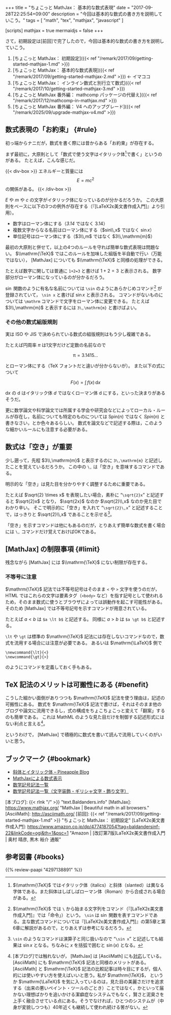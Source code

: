 +++
title = "ちょこっと MathJax： 基本的な数式表現"
date =  "2017-09-28T22:25:54+09:00"
description = "今回は基本的な数式の書き方を説明していこう。"
tags = [ "math", "tex", "mathjax", "javascript" ]

[scripts]
  mathjax = true
  mermaidjs = false
+++

さて，初期設定は[前回]で完了したので，今回は基本的な数式の書き方を説明していこう。

1. [ちょこっと MathJax： 初期設定]({{< ref "/remark/2017/09/getting-started-mathjax-1.md" >}})
2. [ちょこっと MathJax： 基本的な数式表現]({{< ref "/remark/2017/09/getting-started-mathjax-2.md" >}}) ← イマココ
3. [ちょこっと MathJax： インライン数式と別行立て数式]({{< ref "/remark/2017/10/getting-started-mathjax-3.md" >}})
4. [ちょこっと MathJax 番外編： mathcomp パッケージの代替え]({{< ref "/remark/2017/12/mathcomp-in-mathjax.md" >}})
5. [ちょこっと MathJax 番外編： V4 へのアップグレード]({{< ref "/remark/2025/09/upgrade-mathjax-v4.md" >}})

## 数式表現の「お約束」 {#rule}

初っ端からナニだが，数式を書く際には昔からある「お約束」が存在する。

まず最初に，大原則として「数式で使う文字はイタリック体[^it1]で書く」というのがある。
たとえば，こんな感じだ。

[^it1]: $\\mathrm{\TeX}$ ではイタリック体（italics）と斜体（slanted）は異なる字体である。また斜体はしばしばローマン体（Roman）から合成される場合がある。

{{< div-box >}}
エネルギーと質量には $$E=mc^2$$ の関係がある。
{{< /div-box >}}

$E$ や $m$ や $c$ の文字がイタリック体になっているのが分かるだろうか。
この大原則をベースに以下の3つの例外が存在する（『[LaTeX2ε美文書作成入門]』より引用）。

- 数字はローマン体にする（$\mathit{3.14}$ ではなく $3.14$）
- 複数文字からなる名前はローマン体にする（$sin\\,x$ ではなく $\sin x$）
- 単位記号はローマン体にする（$3\\,m$ ではなく $3\\,\mathrm{m}$）

最初の大原則と併せて，以上の4つのルールを守れば簡単な数式表現は問題ない。
$\\mathrm{\TeX}$ ではこのルールを加味した組版を半自動で行い（万能ではない）， [MathJax] についても $\\mathrm{\TeX}$ と同様の処理ができる。

たとえば数字に関しては普通に `1+2=3` と書けば $1+2=3$ と表示される。
数字部分がローマン体になっているのが分かるだろう。

$\sin$ 関数のように有名な名前については `\sin` のようにあらかじめコマンド[^cmd1] が登録されていて， `\sin x` と書けば $\sin x$ と表示される。
コマンドがないものについては `\mathrm` コマンドで文字をローマン体に変更できる。
たとえば $3\\,\mathrm{m}$ と表示するには `3\,\mathrm{m}` と書けばよい。

[^cmd1]: $\\mathrm{\TeX}$ では `\` から始まる文字列をコマンド（『[LaTeX2ε美文書作成入門]』では「命令」）という。 `\sin` は $\sin$ 関数を表すコマンドである。主な数式コマンドについては『[LaTeX2ε美文書作成入門]』の第5章と第6章に解説があるので，とりあえずは参考になるだろう。

### その他の数式組版規則

実は ISO や JIS で決められている数式の組版規則はもう少し複雑である。

たとえば円周率 $\mathit{\pi}$ は1文字だけど定数の名前なので

$$
    \mathrm{\pi}=3.1415\dots
$$

とローマン体にする（TeX フォントだと違いが分からないが）。
また以下の式について

$$
    F(x)=\int\,f(x)\,\mathrm{d}x
$$

$\mathrm{d}x$ の d はイタリック体 $d$ ではなくローマン体 $\mathrm{d}$ にする，といった決まりがあるそうだ。

更に数学論文や科学論文では所属する学会や研究会などによってローカル・ルールが存在し，名前についても特定のものについては $\mathrm{Spin}(n)$ ではなく $Spin(n)$ と書きなさい，とか色々あるらしい。
数式を論文などで記述する際は，このような細かいルールにも注意する必要がある。

## 数式は「空き」が重要

少し遡って，先程 $3\\,\mathrm{m}$ と表示するのに `3\,\mathrm{m}` と記述したことを覚えているだろうか。
この中の `\,` は「空き」を意味するコマンドである。

明示的な「空き」は見た目を分かりやすく調整するために重要である。

たとえば $\sqrt{2} \times x$ を表現したい場合，素朴に “`\sqrt{2}x`” と記述すると $\sqrt{2}x$ となり， $\sqrt{2x}$ なのか $\sqrt{2}\\,x$ なのか見た目でわかり辛い。
そこで明示的に「空き」を入れて “`\sqrt{2}\,x`” と記述することで，はっきりと $\sqrt{2}\\,x$ であることを示せる[^sp1]。

[^sp1]: `\sin` のようなコマンドは演算子と同じ扱いなので “`\sin x`” と記述しても結果は $\sin x$ となる。ちなみに $x$ を括弧で囲むと $\sin (x)$ となる。

「空き」を示すコマンドは他にもあるのだが，とりあえず簡単な数式を書く場合には `\,` コマンドだけ覚えておけばOKである。


## [MathJax] の制限事項 {#limit}

残念ながら [MathJax] には $\\mathrm{\TeX}$ にない制限が存在する。

<!-- Mathjax v3 は今のところ Neo-Euler をサポートしないためコメントアウトしておく
### Neo-Euler には斜体がない

数式好きの方に人気がある（らしい） Euler 書体は [MathJax] では Web フォント `Neo-Euler` として提供されている。
`Neo-Euler` を利用するためには `HTML-CSS` オプションを以下のように設定する[^chtml1]。

[^chtml1]: Web フォントの指定は `TeX-AMS_HTML` コンフィギュレーションでのみ可能である。 `TeX-AMS_CHTML` では今のところ `"TeX"` 固定になっている。

```html
<script type="text/x-mathjax-config">
MathJax.Hub.Config({
  "HTML-CSS": {
    availableFonts: [],
    preferredFont: null,
    webFont: "Neo-Euler"
  }
});
</script>
```

この設定で以下の数式
（「[コンクリートなフォントとか ～Computer Modern の兄弟たち～](http://zrbabbler.sp.land.to/concrete.html)」より引用）

```html
$$
  \left( \int_0^\infty \frac{\sin x}{\sqrt x}\\,\mathrm{d}x \right)^2 =
  \prod_{k=1}^\infty \frac{4k^2}{4k^2-1} \neq \frac{\pi}{2010}
$$
```

を処理すると以下のような表示になる。

{{< fig-img src="https://photo.baldanders.info/flickr/image/37112149590_m.png" title="Neo-Euler web fonts" link="https://photo.baldanders.info/flickr/37112149590/" >}}

一方，同じものを $\mathrm{\LaTeX}$ で Euler ＋ Concrete を指定して 処理すると以下のようになる。

{{< fig-img src="https://photo.baldanders.info/flickr/image/36657659994_m.png" title="Euler fonts" link="https://photo.baldanders.info/flickr/36657659994/" >}}

両者の違いが分かるだろうか（文字の大きさとかは無視してね）。
ポイントは数字と $\sin$ 関数である。

実は，現行の `Neo-Euler` には文字と記号の一部に斜体（slant）が用意されていない[^euler1]。
このせいで（通常ルールとは異なり）数式表現が「立体（upright）」になるため，名前も変数も数字も同じに見えてしまうのだ（厳密には違うけど）。

[^euler1]: [MathJax] のドキュメントには「イタリック体がない」と書かれているが，厳密には「斜体」のことを言っているようだ。そもそも Euler 書体は手書き文字が元になっていて見た目はイタリック体っぽいデザインをしているため，「イタリック体がない」という言い方は誤解を招く。

{{< fig-quote title="The HTML-CSS output processor" link="http://docs.mathjax.org/en/latest/options/output-processors/HTML-CSS.html" lang="en" >}}
<q>Note that not all mathematical characters are available in all fonts (e.g., Neo-Euler does not include italic characters), so some mathematics may work better in some fonts than in others.</q>
{{< /fig-quote >}}

$\mathrm{\LaTeX}$ っぽく $\sin$ の見た目だけでも変えたいのであれば，ちょっと裏技的だが以下のようにする。

まず `HTML-CSS` オプションに `mtextFontInherit` を追加し true をセットする（`mtextFontInherit` については[前回]の記事を参照）。

{{< highlight html "hl_lines=7" >}}
<script type="text/x-mathjax-config">
MathJax.Hub.Config({
  "HTML-CSS": {
    availableFonts: [],
    preferredFont: null,
    webFont: "Neo-Euler",
    mtextFontInherit: true
  }
});
</script>
{{< /highlight >}}

そして `\sin` コマンドを `\text{sin}` に書き換える。
以下がその結果である。

{{< fig-img src="https://photo.baldanders.info/flickr/image/36698887063_m.png" title="Neo-Euler web fonts 2" link="https://photo.baldanders.info/flickr/36698887063/" >}}

どうやったかというと `\text{sin}` によって `sin` を（数式フォントではなく）本文のフォントに書き換えたのだ。

まぁ，これで見た目はそれっぽくなったが，やはり無理矢理な感じが強いので， [MathJax] で `Neo-Euler` を使うのは（今のところ）お薦めできない[^euler2]。 

[^euler2]: $\mathrm{\LaTeX}$ でも Euler を Concrete と組み合わせるのが普通みたいなので， [MathJax] でも Web フォントを複数指定できるようにするか Concrete ＋ Euler の組み合わせをひとつのフォントセットとして定義しないとダメだと思う。
-->

### 不等号に注意

$\mathrm{\TeX}$ 記法では不等号記号はそのまま `<` や `>` 文字を使うのだが， HTML ではこれらの文字は要素タグ（`<body>` など）を指す記号として使われるため，そのまま数式に使うとブラウザによっては誤動作を起こす可能性がある。
そのため [MathJax] では不等号記号を示すコマンドが用意されている。

たとえば $a \lt b$ は `$a \lt b$` と記述する。
同様に $a \gt b$ は `$a \gt b$` と記述する。

`\lt` や `\gt` は標準の $\mathrm{\TeX}$ 記法には存在しないコマンドなので，数式を流用する場合には注意が必要である。
あるいは $\mathrm{\LaTeX}$ 側で

```text
\newcommand{\lt}{<}
\newcommand{\gt}{>}
```

のようにコマンドを定義しておく手もある。

## TeX 記法のメリットは可搬性にある {#benefit}

こうした細かい面倒がありつつも $\mathrm{\TeX}$ 記法を使う理由は，記述の可搬性にある。
数式を $\mathrm{\TeX}$ 記法で書けば，それはそのまま他のブログや論文に流用できるし，式の構成をちょこちょこっと変えて「翻案」するのも簡単である。
これは MathML のような見た目だけを制御する記述形式にはない利点と言える[^acm]。

[^acm]: [本ブログ]では触れないが， [MathJax] は [AsciiMath] にも[対応](https://docs.mathjax.org/en/latest/input/asciimath.html "AsciiMath Support — MathJax 3.0 documentation")している。 [AsciiMath] にも $\mathrm{\TeX}$ 記法と同様のメリットがある。 [AsciiMath] と $\mathrm{\TeX}$ 記法の比較記事は時々目にするが，個人的には使いやすい方を使えばいいと思う。私が $\mathrm{\TeX}$， というか $\mathrm{\LaTeX}$ を気に入っているのは，見た目の美麗さだけを追求する（出来の悪いペイント・ツールのごとき）ことではなく，かといって届かない理想ばかりを追いかける潔癖症なシステムでもなく，賢さと泥臭さを上手く融合させている点にある。そうでなければ，ひとつのシステムが（中身が変貌しつつも）40年近くも継続して使われ続ける筈がない。

というわけで， [MathJax] で積極的に数式を書いて読んで流用していくのがいいと思う。

<!--
- [MathJaxでEuler(オイラー)フォントを使ったときの不具合](http://www.math.sci.hokudai.ac.jp/~yano/memo/mathjax_euler.html) ： `mtextFontInherit` には true または false が入るので，文字列 `"false"` をセットするのは間違い。おそらく文字列を内部で無理やり true に評価してるんだと思う。この辺は流石 JavaScript というところか（笑）

- [数式用フォントで遊ぶ]({{< ref "/remark/2017/10/math-fonts.md" >}}) : $\mathrm{TeX}$ における数式表現についてフォントを中心に書いてみた
-->

## ブックマーク {#bookmark}

- [斜体とイタリック体 – Pineapple Blog](https://pineapple.blog/%E6%96%9C%E4%BD%93%E3%81%A8%E3%82%A4%E3%82%BF%E3%83%AA%E3%83%83%E3%82%AF%E4%BD%93-68dda513eca2)
- [MathJaxによる数式表示](https://oku.edu.mie-u.ac.jp/~okumura/javascript/mathjax.html)
- [数学記号記法一覧](https://zenn.dev/wsuzume/articles/b0b3a51cac5d7fe4555b)
- [数学記号記法一覧（文字装飾・ギリシャ文字・飾り文字）](https://zenn.dev/wsuzume/articles/5d9a4080533413212bf3)

[本ブログ]: {{< rlnk "/" >}} "text.Baldanders.info"
[MathJax]: https://www.mathjax.org/ "MathJax | Beautiful math in all browsers."
[AsciiMath]: http://asciimath.org/
[前回]: {{< ref "/remark/2017/09/getting-started-mathjax-1.md" >}} "ちょこっと MathJax： 初期設定"
[LaTeX2ε美文書作成入門]: https://www.amazon.co.jp/dp/4774187054?tag=baldandersinf-22&linkCode=ogi&th=1&psc=1 "Amazon | [改訂第7版]LaTeX2ε美文書作成入門 | 奥村 晴彦, 黒木 裕介 通販"

## 参考図書 {#books}

{{% review-paapi "4297138891" %}} <!-- ［改訂第9版］LaTeX美文書作成入門 -->
